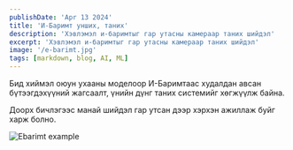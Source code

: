 ```yaml
---
publishDate: 'Apr 13 2024'
title: 'И-Баримт унших, таних'
description: 'Хэвлэмэл и-баримтыг гар утасны камераар таних шийдэл'
excerpt: 'Хэвлэмэл и-баримтыг гар утасны камераар таних шийдэл'
image: '/e-barimt.jpg'
tags: [markdown, blog, AI, ML]
---
```


Бид хиймэл оюун ухааны моделоор И-Баримтаас худалдан авсан бүтээгдэхүүний жагсаалт, үнийн дүнг таних системийг хөгжүүлж байна.

Доорх бичлэгээс манай шийдэл гар утсан дээр хэрхэн ажиллаж буйг харж болно.

![Ebarimt example](/e-barimt-recognition.webp)
